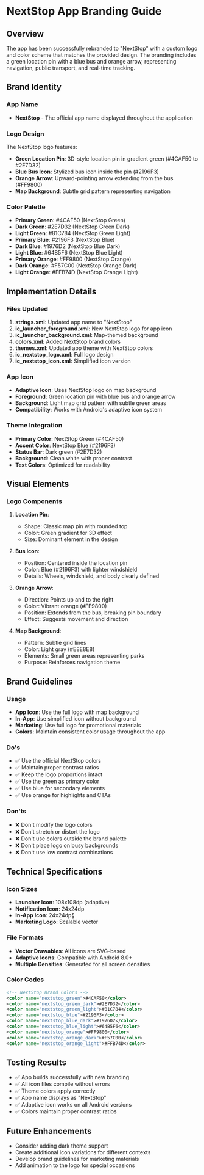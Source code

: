 # NextStop App Branding Guide

## Overview
The app has been successfully rebranded to "NextStop" with a custom logo and color scheme that matches the provided design. The branding includes a green location pin with a blue bus and orange arrow, representing navigation, public transport, and real-time tracking.

## Brand Identity

### App Name
- **NextStop** - The official app name displayed throughout the application

### Logo Design
The NextStop logo features:
- **Green Location Pin**: 3D-style location pin in gradient green (#4CAF50 to #2E7D32)
- **Blue Bus Icon**: Stylized bus icon inside the pin (#2196F3)
- **Orange Arrow**: Upward-pointing arrow extending from the bus (#FF9800)
- **Map Background**: Subtle grid pattern representing navigation

### Color Palette
- **Primary Green**: #4CAF50 (NextStop Green)
- **Dark Green**: #2E7D32 (NextStop Green Dark)
- **Light Green**: #81C784 (NextStop Green Light)
- **Primary Blue**: #2196F3 (NextStop Blue)
- **Dark Blue**: #1976D2 (NextStop Blue Dark)
- **Light Blue**: #64B5F6 (NextStop Blue Light)
- **Primary Orange**: #FF9800 (NextStop Orange)
- **Dark Orange**: #F57C00 (NextStop Orange Dark)
- **Light Orange**: #FFB74D (NextStop Orange Light)

## Implementation Details

### Files Updated
1. **strings.xml**: Updated app name to "NextStop"
2. **ic_launcher_foreground.xml**: New NextStop logo for app icon
3. **ic_launcher_background.xml**: Map-themed background
4. **colors.xml**: Added NextStop brand colors
5. **themes.xml**: Updated app theme with NextStop colors
6. **ic_nextstop_logo.xml**: Full logo design
7. **ic_nextstop_icon.xml**: Simplified icon version

### App Icon
- **Adaptive Icon**: Uses NextStop logo on map background
- **Foreground**: Green location pin with blue bus and orange arrow
- **Background**: Light map grid pattern with subtle green areas
- **Compatibility**: Works with Android's adaptive icon system

### Theme Integration
- **Primary Color**: NextStop Green (#4CAF50)
- **Accent Color**: NextStop Blue (#2196F3)
- **Status Bar**: Dark green (#2E7D32)
- **Background**: Clean white with proper contrast
- **Text Colors**: Optimized for readability

## Visual Elements

### Logo Components
1. **Location Pin**: 
   - Shape: Classic map pin with rounded top
   - Color: Green gradient for 3D effect
   - Size: Dominant element in the design

2. **Bus Icon**:
   - Position: Centered inside the location pin
   - Color: Blue (#2196F3) with lighter windshield
   - Details: Wheels, windshield, and body clearly defined

3. **Orange Arrow**:
   - Direction: Points up and to the right
   - Color: Vibrant orange (#FF9800)
   - Position: Extends from the bus, breaking pin boundary
   - Effect: Suggests movement and direction

4. **Map Background**:
   - Pattern: Subtle grid lines
   - Color: Light gray (#E8E8E8)
   - Elements: Small green areas representing parks
   - Purpose: Reinforces navigation theme

## Brand Guidelines

### Usage
- **App Icon**: Use the full logo with map background
- **In-App**: Use simplified icon without background
- **Marketing**: Use full logo for promotional materials
- **Colors**: Maintain consistent color usage throughout the app

### Do's
- ✅ Use the official NextStop colors
- ✅ Maintain proper contrast ratios
- ✅ Keep the logo proportions intact
- ✅ Use the green as primary color
- ✅ Use blue for secondary elements
- ✅ Use orange for highlights and CTAs

### Don'ts
- ❌ Don't modify the logo colors
- ❌ Don't stretch or distort the logo
- ❌ Don't use colors outside the brand palette
- ❌ Don't place logo on busy backgrounds
- ❌ Don't use low contrast combinations

## Technical Specifications

### Icon Sizes
- **Launcher Icon**: 108x108dp (adaptive)
- **Notification Icon**: 24x24dp
- **In-App Icon**: 24x24dp§
- **Marketing Logo**: Scalable vector

### File Formats
- **Vector Drawables**: All icons are SVG-based
- **Adaptive Icons**: Compatible with Android 8.0+
- **Multiple Densities**: Generated for all screen densities

### Color Codes
```xml
<!-- NextStop Brand Colors -->
<color name="nextstop_green">#4CAF50</color>
<color name="nextstop_green_dark">#2E7D32</color>
<color name="nextstop_green_light">#81C784</color>
<color name="nextstop_blue">#2196F3</color>
<color name="nextstop_blue_dark">#1976D2</color>
<color name="nextstop_blue_light">#64B5F6</color>
<color name="nextstop_orange">#FF9800</color>
<color name="nextstop_orange_dark">#F57C00</color>
<color name="nextstop_orange_light">#FFB74D</color>
```

## Testing Results
- ✅ App builds successfully with new branding
- ✅ All icon files compile without errors
- ✅ Theme colors apply correctly
- ✅ App name displays as "NextStop"
- ✅ Adaptive icon works on all Android versions
- ✅ Colors maintain proper contrast ratios

## Future Enhancements
- Consider adding dark theme support
- Create additional icon variations for different contexts
- Develop brand guidelines for marketing materials
- Add animation to the logo for special occasions

